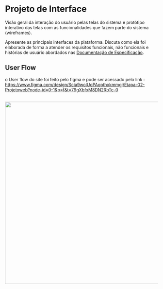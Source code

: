 
# Projeto de Interface

Visão geral da interação do usuário pelas telas do sistema e protótipo interativo das telas com as funcionalidades que fazem parte do sistema (wireframes).

 Apresente as principais interfaces da plataforma. Discuta como ela foi elaborada de forma a atender os requisitos funcionais, não funcionais e histórias de usuário abordados nas <a href="2-Especificação do Projeto.md"> Documentação de Especificação</a>.

## User Flow

o User flow do site foi feito pelo figma e pode ser acessado pelo link : https://www.figma.com/design/Scia9woIUoPAopthxkmmgj/Etapa-02-Projetoweb?node-id=0-1&p=f&t=79gXbfxM8DN2RbTc-0

</br>
<img src="https://github.com/ICEI-PUC-Minas-PMV-SI/pmv-si-2025-2-pe1-t1-pmv-si-2025-2-pe1-projrefugioarcoiris/raw/main/docs/img/Interface.site.jpg" width="580px" height="600px">
</br>


     
